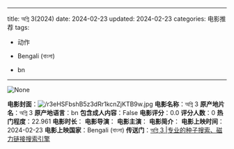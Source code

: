 
---
title: অগ্নি 3(2024)
date: 2024-02-23
updated: 2024-02-23
categories: 电影推荐
tags:

- 动作

- Bengali (বাংলা)
- bn
---

<img src="https://image.tmdb.org/t/p/originalNone" alt="None" title="None">

**电影封面**：<img src="https://image.tmdb.org/t/p/w200/r3eHSFbshB5z3dRr1kcnZjKTB9w.jpg" alt="/r3eHSFbshB5z3dRr1kcnZjKTB9w.jpg" title="/r3eHSFbshB5z3dRr1kcnZjKTB9w.jpg">
**电影名称**：অগ্নি 3
**原产地片名**：অগ্নি 3
**原产地语言**：bn
**包含成人内容**：False
**电影评分**：0.0
**评分人数**：0
**热门程度**：22.961
**电影时长**：
**电影导演**：
**电影主演**：
**电影简介**：
**电影上映时间**：2024-02-23
**电影上映国家**：Bengali (বাংলা)
**传送门**：[অগ্নি 3 |专业的种子搜索、磁力链接搜索引擎](https://movie.amd794.com:2083/?search=%E0%A6%85%E0%A6%97%E0%A7%8D%E0%A6%A8%E0%A6%BF%203&ordering=&mode=match_phrase&page_size=10&page=1)

